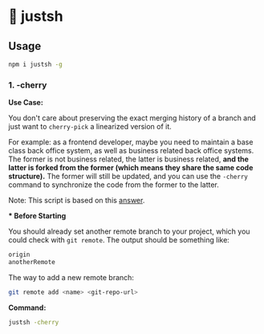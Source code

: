 # 🤖 justsh

## Usage

```bash
npm i justsh -g
```

### 1. -cherry

**Use Case:**

You don't care about preserving the exact merging history of a branch and just want to `cherry-pick` a linearized version of it.

For example: as a frontend developer, maybe you need to maintain a base class back office system, as well as business related back office systems. The former is not business related, the latter is business related, **and the latter is forked from the former (which means they share the same code structure).** The former will still be updated, and you can use the `-cherry` command to synchronize the code from the former to the latter.

Note: This script is based on this [answer](https://stackoverflow.com/questions/9229301/git-cherry-pick-says-38c74d-is-a-merge-but-no-m-option-was-given/36989757#36989757).

**\* Before Starting**

You should already set another remote branch to your project, which you could check with `git remote`. The output should be something like:

```bash
origin
anotherRemote
```

The way to add a new remote branch:

```bash
git remote add <name> <git-repo-url>
```

**Command:**

```bash
justsh -cherry
```
